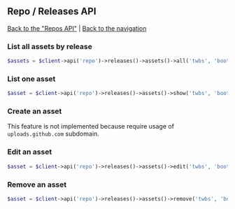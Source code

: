 ## Repo / Releases API
[Back to the "Repos API"](../repos.md) | [Back to the navigation](../index.md)

### List all assets by release

```php
$assets = $client->api('repo')->releases()->assets()->all('twbs', 'bootstrap', $releaseId);
```

### List one asset

```php
$asset = $client->api('repo')->releases()->assets()->show('twbs', 'bootstrap', $assetId);
```

### Create an asset

This feature is not implemented because require usage of `uploads.github.com` subdomain.

### Edit an asset

```php
$asset = $client->api('repo')->releases()->assets()->edit('twbs', 'bootstrap', $assetId, array('name' => 'New name'));
```

### Remove an asset

```php
$asset = $client->api('repo')->releases()->assets()->remove('twbs', 'bootstrap', $assetId);
```
